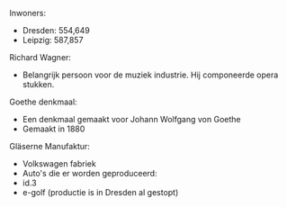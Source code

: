 Inwoners: 
- Dresden: 554,649
- Leipzig: 587,857

Richard Wagner:
- Belangrijk persoon voor de muziek industrie. Hij componeerde opera stukken.

Goethe denkmaal: 
- Een denkmaal gemaakt voor Johann Wolfgang von Goethe
- Gemaakt in 1880

Gläserne Manufaktur:
- Volkswagen fabriek
- Auto's die er worden geproduceerd: 
-   id.3
-   e-golf (productie is in Dresden al gestopt)
